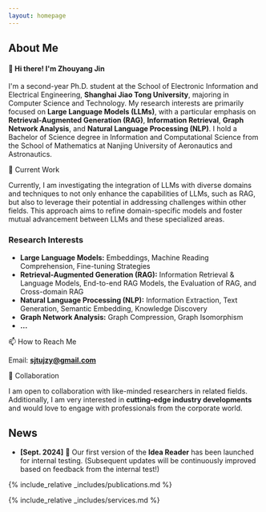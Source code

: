```yaml
---
layout: homepage
---
```


## About Me

#### 👋 Hi there! I'm **Zhouyang Jin**

I'm a second-year Ph.D. student at the School of Electronic Information and Electrical Engineering, **Shanghai Jiao Tong University**, majoring in Computer Science and Technology. My research interests are primarily focused on **Large Language Models (LLMs)**, with a particular emphasis on **Retrieval-Augmented Generation (RAG)**, **Information Retrieval**, **Graph Network Analysis**, and **Natural Language Processing (NLP)**. I hold a Bachelor of Science degree in Information and Computational Science from the School of Mathematics at Nanjing University of Aeronautics and Astronautics.

🔭 Current Work

Currently, I am investigating the integration of LLMs with diverse domains and techniques to not only enhance the capabilities of LLMs, such as RAG, but also to leverage their potential in addressing challenges within other fields. This approach aims to refine domain-specific models and foster mutual advancement between LLMs and these specialized areas.

###  Research Interests

- **Large Language Models:** Embeddings, Machine Reading Comprehension, Fine-tuning Strategies
- **Retrieval-Augmented Generation (RAG):** Information Retrieval & Language Models, End-to-end RAG Models, the Evaluation of RAG, and Cross-domain RAG
- **Natural Language Processing (NLP):** Information Extraction, Text Generation, Semantic Embedding, Knowledge Discovery
- **Graph Network Analysis:** Graph Compression, Graph Isomorphism
- **...**

📫 How to Reach Me

Email: **sjtujzy@gmail.com**

🤝 Collaboration

I am open to collaboration with like-minded researchers in related fields. Additionally, I am very interested in **cutting-edge industry developments** and would love to engage with professionals from the corporate world.

## News

- **[Sept. 2024]** 🌱 Our first version of the **Idea Reader** has been launched for internal testing. (Subsequent updates will be continuously improved based on feedback from the internal test!)

{% include_relative _includes/publications.md %}

{% include_relative _includes/services.md %}
